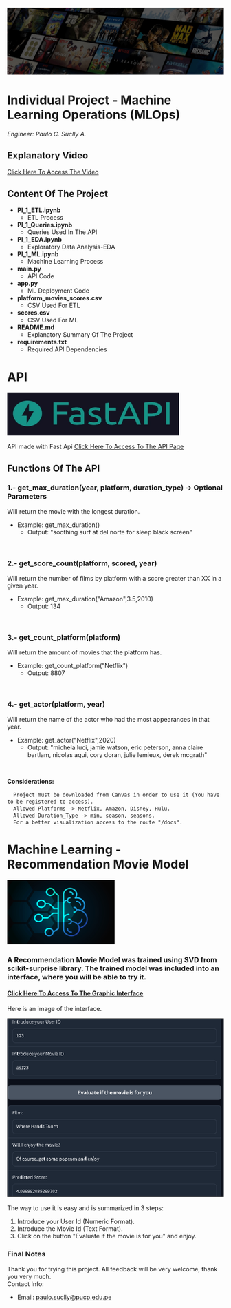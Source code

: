 

![Front Page Image](./_src/Front_Page.jpg)


# **Individual Project - Machine Learning Operations (MLOps)**

_Engineer: Paulo C. Suclly A._

## **Explanatory Video**
[Click Here To Access The Video](https://youtu.be/rLUn2rhO37s)


## **Content Of The Project**

- **PI_1_ETL.ipynb**
  - ETL Process
- **PI_1_Queries.ipynb**
  - Queries Used In The API
- **PI_1_EDA.ipynb**
  - Exploratory Data Analysis-EDA
- **PI_1_ML.ipynb**
  - Machine Learning Process
- **main.py**
  - API Code
- **app.py**
  - ML Deployment Code
- **platform_movies_scores.csv**
  - CSV Used For ETL
- **scores.csv**
  - CSV Used For ML
- **README.md**
  - Explanatory Summary Of The Project
- **requirements.txt**
  - Required API Dependencies


# **API**

<img src="./_src/Fast_API.jpg" alt="Fast API Image" width="400" height="100">

<br>

API made with Fast Api [Click Here To Access To The API Page](https://deta.space/discovery/r/fyvwyqserou4quqw)


## **Functions Of The API**


### **1.- get_max_duration(year, platform, duration_type) -> Optional Parameters**

  Will return the movie with the longest duration.
  - Example: get_max_duration()
    - Output: "soothing surf at del norte for sleep black screen"

<br>

### **2.- get_score_count(platform, scored, year)**

  Will return the number of films by platform with a score greater than XX in a given year.
  - Example: get_max_duration("Amazon",3.5,2010)
    - Output: 134

<br>

### **3.- get_count_platform(platform)**

  Will return the amount of movies that the platform has.
  - Example: get_count_platform("Netflix")
    - Output: 8807

<br>

### **4.- get_actor(platform, year)**

  Will return the name of the actor who had the most appearances in that year.
  - Example: get_actor("Netflix",2020)
    - Output: "michela luci, jamie watson, eric peterson, anna claire bartlam, nicolas aqui, cory doran, julie lemieux, derek mcgrath"  


<br>

  
  **Considerations:** 

      Project must be downloaded from Canvas in order to use it (You have to be registered to access).
      Allowed Platforms -> Netflix, Amazon, Disney, Hulu.
      Allowed Duration_Type -> min, season, seasons.
      For a better visualization access to the route "/docs".


# **Machine Learning - Recommendation Movie Model**

<img src="./_src/ML.png" alt="Fast API Image" width="250" height="150">

### A Recommendation Movie Model was trained using SVD from scikit-surprise library. The trained model was included into an interface, where you will be able to try it.

#### [Click Here To Access To The Graphic Interface](https://huggingface.co/spaces/paulox30/PI_MLOps)

Here is an image of the interface.

![ML Interface Image](./_src/ML_Interface.png)

The way to use it is easy and is summarized in 3 steps:

1. Introduce your User Id (Numeric Format).
2. Introduce the Movie Id (Text Format).
3. Click on the button "Evaluate if the movie is for you" and enjoy.



### **Final Notes**

Thank you for trying this project. 
All feedback will be very welcome, thank you very much.
<br>
Contact Info:
  - Email: paulo.suclly@pucp.edu.pe

